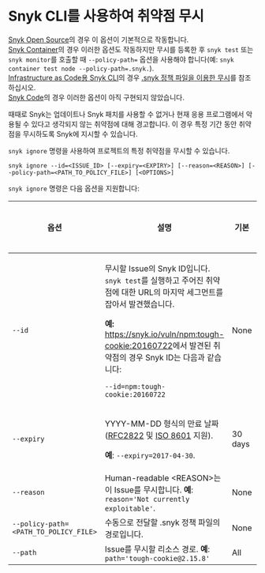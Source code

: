 # Snyk CLI를 사용하여 취약점 무시

[Snyk Open Source](../../../snyk-products/snyk-open-source/)의 경우 이 옵션이 기본적으로 작동합니다.\
[Snyk Container](../../../snyk-products/snyk-container/)의 경우 이러한 옵션도 작동하지만 무시를 등록한 후 `snyk test` 또는 `snyk monitor`를 호출할 때 `--policy-path=` 옵션을 사용해야 합니다(예: `snyk container test node --policy-path=.snyk.`). \
[Infrastructure as Code용 Snyk CLI](../../../snyk-products/snyk-infrastructure-as-code/snyk-cli-for-infrastructure-as-code/)의 경우 [.snyk 정책 파일을 이용한 무시](../../../snyk-products/snyk-infrastructure-as-code/snyk-cli-for-infrastructure-as-code/iac-ignores-using-the-.snyk-policy-file.md)를 참조하십시오. \
[Snyk Code](../../../snyk-products/snyk-code/)의 경우 이러한 옵션이 아직 구현되지 않았습니다.

때때로 Snyk는 업데이트나 Snyk 패치를 사용할 수 없거나 현재 응용 프로그램에서 악용될 수 있다고 생각되지 않는 취약점에 대해 경고합니다. 이 경우 특정 기간 동안 취약점을 무시하도록 Snyk에 지시할 수 있습니다.

`snyk ignore` 명령을 사용하여 프로젝트의 특정 취약점을 무시할 수 있습니다.

`snyk ignore --id=<ISSUE_ID> [--expiry=<EXPIRY>] [--reason=<REASON>] [--policy-path=<PATH_TO_POLICY_FILE>] [<OPTIONS>]`

`snyk ignore` 명령은 다음 옵션을 지원합니다:

| **옵션**                                | **설명**                                                                                                                                                                                                                                                                                                                              | **기본**  | **필수 여부** |
| ------------------------------------- | ----------------------------------------------------------------------------------------------------------------------------------------------------------------------------------------------------------------------------------------------------------------------------------------------------------------------------------- | ------- | --------- |
| `--id`                                | <p>무시할 Issue의 Snyk ID입니다. <code>snyk test</code>를 실행하고 주어진 취약점에 대한 URL의 마지막 세그먼트를 잡아서 발견했습니다.</p><p><strong>예:</strong> <a href="https://security.snyk.io/vuln/npm:tough-cookie:20160722">https://snyk.io/vuln/npm:tough-cookie:20160722</a>에서 발견된 취약점의 경우 Snyk ID는 다음과 같습니다:</p><p><code>--id=npm:tough-cookie:20160722</code></p> | None    | Yes       |
| `--expiry`                            | <p>YYYY-MM-DD 형식의 만료 날짜(<a href="https://www.rfc-editor.org/rfc/rfc2822#page-14">RFC2822</a> 및 <a href="https://www.iso.org/iso-8601-date-and-time-format.html">ISO 8601</a> 지원).</p><p><strong>예</strong>: <code>--expiry=2017-04-30</code>.</p>                                                                                   | 30 days | No        |
| `--reason`                            | Human-readable \<REASON>는 이 Issue를 무시합니다. **예**: `reason='Not currently exploitable'`.                                                                                                                                                                                                                                              | None    | No        |
| `--policy-path=<PATH_TO_POLICY_FILE>` | 수동으로 전달할 .snyk 정책 파일의 경로입니다.                                                                                                                                                                                                                                                                                                        | None    | No        |
| `--path`                              | Issue를 무시할 리소스 경로. **예**: `path='tough-cookie@2.15.8'`                                                                                                                                                                                                                                                                              | All     | No        |
